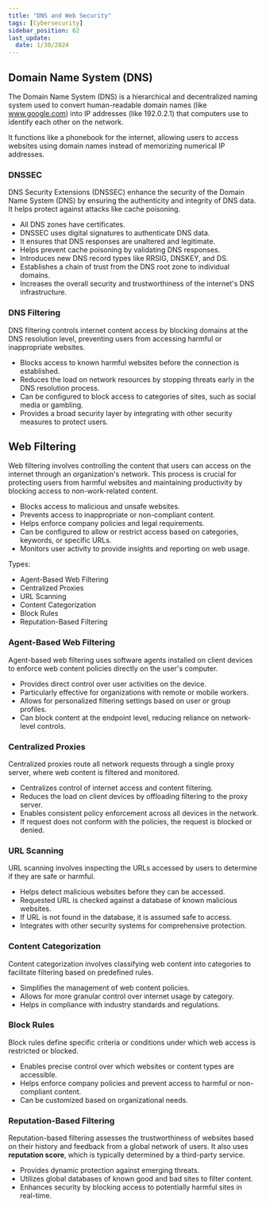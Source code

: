 ```yaml
---
title: "DNS and Web Security"
tags: [Cybersecurity]
sidebar_position: 62
last_update:
  date: 1/30/2024
---
```



## Domain Name System (DNS)

The Domain Name System (DNS) is a hierarchical and decentralized naming system used to convert human-readable domain names (like www.google.com) into IP addresses (like 192.0.2.1) that computers use to identify each other on the network. 

It functions like a phonebook for the internet, allowing users to access websites using domain names instead of memorizing numerical IP addresses. 

### DNSSEC

DNS Security Extensions (DNSSEC) enhance the security of the Domain Name System (DNS) by ensuring the authenticity and integrity of DNS data. It helps protect against attacks like cache poisoning.

- All DNS zones have certificates.
- DNSSEC uses digital signatures to authenticate DNS data.
- It ensures that DNS responses are unaltered and legitimate.
- Helps prevent cache poisoning by validating DNS responses.
- Introduces new DNS record types like RRSIG, DNSKEY, and DS.
- Establishes a chain of trust from the DNS root zone to individual domains.
- Increases the overall security and trustworthiness of the internet's DNS infrastructure.

### DNS Filtering

DNS filtering controls internet content access by blocking domains at the DNS resolution level, preventing users from accessing harmful or inappropriate websites.

- Blocks access to known harmful websites before the connection is established.
- Reduces the load on network resources by stopping threats early in the DNS resolution process.
- Can be configured to block access to categories of sites, such as social media or gambling.
- Provides a broad security layer by integrating with other security measures to protect users.


## Web Filtering 

Web filtering involves controlling the content that users can access on the internet through an organization's network. This process is crucial for protecting users from harmful websites and maintaining productivity by blocking access to non-work-related content.

- Blocks access to malicious and unsafe websites.
- Prevents access to inappropriate or non-compliant content.
- Helps enforce company policies and legal requirements.
- Can be configured to allow or restrict access based on categories, keywords, or specific URLs.
- Monitors user activity to provide insights and reporting on web usage.

Types:

- Agent-Based Web Filtering 
- Centralized Proxies 
- URL Scanning
- Content Categorization 
- Block Rules 
- Reputation-Based Filtering

### Agent-Based Web Filtering

Agent-based web filtering uses software agents installed on client devices to enforce web content policies directly on the user's computer.

- Provides direct control over user activities on the device.
- Particularly effective for organizations with remote or mobile workers.  
- Allows for personalized filtering settings based on user or group profiles.
- Can block content at the endpoint level, reducing reliance on network-level controls.

### Centralized Proxies

Centralized proxies route all network requests through a single proxy server, where web content is filtered and monitored.

- Centralizes control of internet access and content filtering.
- Reduces the load on client devices by offloading filtering to the proxy server.
- Enables consistent policy enforcement across all devices in the network.
- If request does not conform with the policies, the request is blocked or denied.

### URL Scanning

URL scanning involves inspecting the URLs accessed by users to determine if they are safe or harmful.

- Helps detect malicious websites before they can be accessed.
- Requested URL is checked against a database of known malicious websites.  
- If URL is not found in the database, it is assumed safe to access.
- Integrates with other security systems for comprehensive protection.

### Content Categorization

Content categorization involves classifying web content into categories to facilitate filtering based on predefined rules.

- Simplifies the management of web content policies.
- Allows for more granular control over internet usage by category.
- Helps in compliance with industry standards and regulations.

### Block Rules

Block rules define specific criteria or conditions under which web access is restricted or blocked.

- Enables precise control over which websites or content types are accessible.
- Helps enforce company policies and prevent access to harmful or non-compliant content.
- Can be customized based on organizational needs.

### Reputation-Based Filtering

Reputation-based filtering assesses the trustworthiness of websites based on their history and feedback from a global network of users. It also uses **reputation score**, which is typically determined by a third-party service.

- Provides dynamic protection against emerging threats.
- Utilizes global databases of known good and bad sites to filter content.
- Enhances security by blocking access to potentially harmful sites in real-time.

